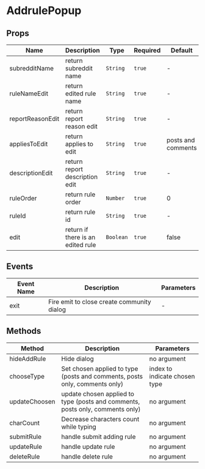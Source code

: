 # AddrulePopup

## Props

<!-- @vuese:AddrulePopup:props:start -->
|Name|Description|Type|Required|Default|
|---|---|---|---|---|
|subredditName|return subreddit name|`String`|`true`|-|
|ruleNameEdit|return edited rule name|`String`|`true`|-|
|reportReasonEdit|return report reason edit|`String`|`true`|-|
|appliesToEdit|return applies to edit|`String`|`true`|posts and comments|
|descriptionEdit|return report description edit|`String`|`true`|-|
|ruleOrder|return rule order|`Number`|`true`|0|
|ruleId|return rule id|`String`|`true`|-|
|edit|return if there is an edited rule|`Boolean`|`true`|false|

<!-- @vuese:AddrulePopup:props:end -->


## Events

<!-- @vuese:AddrulePopup:events:start -->
|Event Name|Description|Parameters|
|---|---|---|
|exit|Fire emit to close create community dialog|-|

<!-- @vuese:AddrulePopup:events:end -->


## Methods

<!-- @vuese:AddrulePopup:methods:start -->
|Method|Description|Parameters|
|---|---|---|
|hideAddRule|Hide dialog|no argument|
|chooseType|Set chosen applied to type (posts and comments, posts only, comments only)|index to indicate chosen type|
|updateChoosen|update chosen applied to type (posts and comments, posts only, comments only)|no argument|
|charCount|Decrease characters count while typing|no argument|
|submitRule|handle submit adding rule|no argument|
|updateRule|handle update rule|no argument|
|deleteRule|handle delete rule|no argument|

<!-- @vuese:AddrulePopup:methods:end -->


